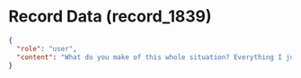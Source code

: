 # Record Data (record_1839)

```json
{
  "role": "user",
  "content": "What do you make of this whole situation? Everything I just said? All incidents not just the last one?"
}
```
